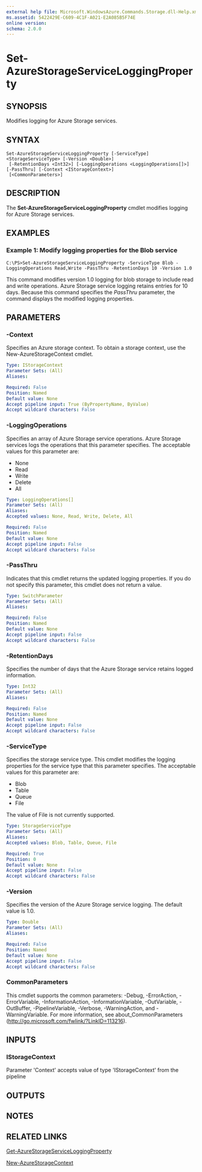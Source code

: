 ```yaml
---
external help file: Microsoft.WindowsAzure.Commands.Storage.dll-Help.xml
ms.assetid: 5422429E-C609-4C1F-A021-E2A085B5F74E
online version: 
schema: 2.0.0
---
```


# Set-AzureStorageServiceLoggingProperty

## SYNOPSIS
Modifies logging for Azure Storage services.

## SYNTAX

```
Set-AzureStorageServiceLoggingProperty [-ServiceType] <StorageServiceType> [-Version <Double>]
 [-RetentionDays <Int32>] [-LoggingOperations <LoggingOperations[]>] [-PassThru] [-Context <IStorageContext>]
 [<CommonParameters>]
```

## DESCRIPTION
The **Set-AzureStorageServiceLoggingProperty** cmdlet modifies logging for Azure Storage services.

## EXAMPLES

### Example 1: Modify logging properties for the Blob service
```
C:\PS>Set-AzureStorageServiceLoggingProperty -ServiceType Blob -LoggingOperations Read,Write -PassThru -RetentionDays 10 -Version 1.0
```

This command modifies version 1.0 logging for blob storage to include read and write operations.
Azure Storage service logging retains entries for 10 days.
Because this command specifies the *PassThru* parameter, the command displays the modified logging properties.

## PARAMETERS

### -Context
Specifies an Azure storage context.
To obtain a storage context, use the New-AzureStorageContext cmdlet.

```yaml
Type: IStorageContext
Parameter Sets: (All)
Aliases: 

Required: False
Position: Named
Default value: None
Accept pipeline input: True (ByPropertyName, ByValue)
Accept wildcard characters: False
```

### -LoggingOperations
Specifies an array of Azure Storage service operations.
Azure Storage services logs the operations that this parameter specifies.
The acceptable values for this parameter are:

- None
- Read
- Write
- Delete
- All

```yaml
Type: LoggingOperations[]
Parameter Sets: (All)
Aliases: 
Accepted values: None, Read, Write, Delete, All

Required: False
Position: Named
Default value: None
Accept pipeline input: False
Accept wildcard characters: False
```

### -PassThru
Indicates that this cmdlet returns the updated logging properties.
If you do not specify this parameter, this cmdlet does not return a value.

```yaml
Type: SwitchParameter
Parameter Sets: (All)
Aliases: 

Required: False
Position: Named
Default value: None
Accept pipeline input: False
Accept wildcard characters: False
```

### -RetentionDays
Specifies the number of days that the Azure Storage service retains logged information.

```yaml
Type: Int32
Parameter Sets: (All)
Aliases: 

Required: False
Position: Named
Default value: None
Accept pipeline input: False
Accept wildcard characters: False
```

### -ServiceType
Specifies the storage service type.
This cmdlet modifies the logging properties for the service type that this parameter specifies.
The acceptable values for this parameter are:

- Blob 
- Table
- Queue
- File

The value of File is not currently supported.

```yaml
Type: StorageServiceType
Parameter Sets: (All)
Aliases: 
Accepted values: Blob, Table, Queue, File

Required: True
Position: 0
Default value: None
Accept pipeline input: False
Accept wildcard characters: False
```

### -Version
Specifies the version of the Azure Storage service logging.
The default value is 1.0.

```yaml
Type: Double
Parameter Sets: (All)
Aliases: 

Required: False
Position: Named
Default value: None
Accept pipeline input: False
Accept wildcard characters: False
```

### CommonParameters
This cmdlet supports the common parameters: -Debug, -ErrorAction, -ErrorVariable, -InformationAction, -InformationVariable, -OutVariable, -OutBuffer, -PipelineVariable, -Verbose, -WarningAction, and -WarningVariable. For more information, see about_CommonParameters (http://go.microsoft.com/fwlink/?LinkID=113216).

## INPUTS

### IStorageContext

Parameter 'Context' accepts value of type 'IStorageContext' from the pipeline

## OUTPUTS

## NOTES

## RELATED LINKS

[Get-AzureStorageServiceLoggingProperty](./Get-AzureStorageServiceLoggingProperty.md)

[New-AzureStorageContext](./New-AzureStorageContext.md)


